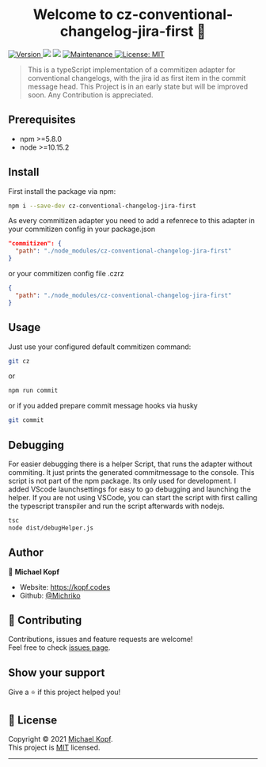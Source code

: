 <h1 align="center">Welcome to cz-conventional-changelog-jira-first 👋</h1>
<p>
  <a href="https://www.npmjs.com/package/cz-conventional-changelog-jira-first" target="_blank">
    <img alt="Version" src="https://img.shields.io/npm/v/cz-conventional-changelog-jira-first.svg">
  </a>
  <img src="https://img.shields.io/badge/npm-%3E%3D5.5.0-blue.svg" />
  <img src="https://img.shields.io/badge/node-%3E%3D10.0.0-blue.svg" />
  <a href="https://github.com/Michriko/cz-conventional-changelog-jira-first/graphs/commit-activity" target="_blank">
    <img alt="Maintenance" src="https://img.shields.io/badge/Maintained%3F-yes-green.svg" />
  </a>
  <a href="https://github.com/Michriko/cz-conventional-changelog-jira-first/blob/master/LICENSE" target="_blank">
    <img alt="License: MIT" src="https://img.shields.io/github/license/Michriko/cz-conventional-changelog-jira-first" />
  </a>
</p>


> This is a typeScript implementation of a commitizen adapter for conventional changelogs, with the jira id as first item in the commit message head. This Project is in an early state but will be improved soon. Any Contribution is appreciated.

## Prerequisites
- npm >=5.8.0
- node >=10.15.2

## Install
First install the package via npm:
```sh
npm i --save-dev cz-conventional-changelog-jira-first
```

As every commitizen adapter you need to add a refenrece to this adapter in your commitizen config in your package.json
```json
"commitizen": {
  "path": "./node_modules/cz-conventional-changelog-jira-first"
}
```

or your commitizen config file .czrz
```json
{
  "path": "./node_modules/cz-conventional-changelog-jira-first"
}

```
## Usage
Just use your configured default commitizen command:

```sh
git cz
```
or 
```sh
npm run commit
```
or if you added prepare commit message hooks via husky
```sh
git commit
```

## Debugging
For easier debugging there is a helper Script, that runs the adapter without commiting. It just prints the generated commitmessage to the console. This script is not part of the npm package. Its only used for development.
I added VScode launchsettings for easy to go debugging and launching the helper. If you are not using VSCode, you can start the script with first calling the typescript transpiler and run the script afterwards with nodejs.

```sh
tsc
node dist/debugHelper.js
```

## Author

👤 **Michael Kopf**

* Website: https://kopf.codes
* Github: [@Michriko](https://github.com/Michriko)

## 🤝 Contributing

Contributions, issues and feature requests are welcome!<br />Feel free to check [issues page](https://github.com/Michriko/cz-conventional-changelog-jira-first/issues). 

## Show your support

Give a ⭐️ if this project helped you!

## 📝 License

Copyright © 2021 [Michael Kopf](https://github.com/Michriko).<br />
This project is [MIT](https://github.com/Michriko/cz-conventional-changelog-jira-first/blob/master/LICENSE) licensed.

***
